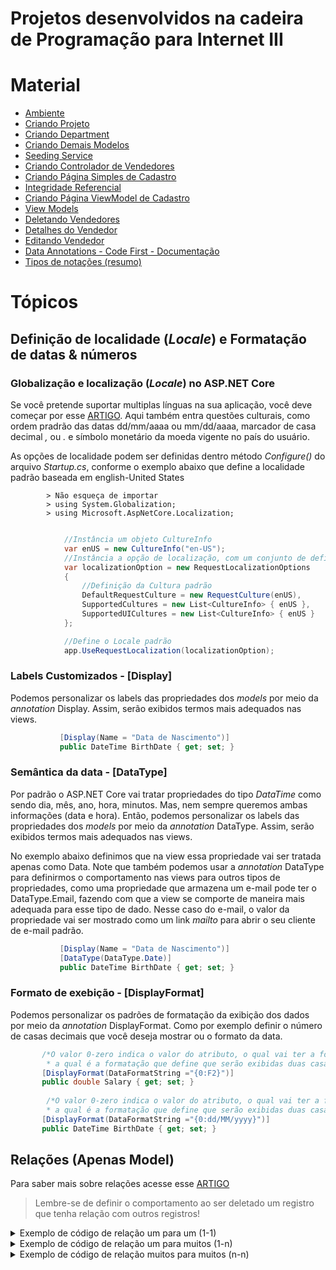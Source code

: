 # Projetos desenvolvidos na cadeira de Programação para Internet III

# Material 
 - [Ambiente](aspnetcoremvc/ambiente.md)
 - [Criando Projeto](aspnetcoremvc/criandoprojeto.md)
 - [Criando Department](aspnetcoremvc/department.md)
 - [Criando Demais Modelos](aspnetcoremvc/criandomodels.md) 
 - [Seeding Service](seedingservice.md)
 - [Criando Controlador de Vendedores](aspnetcoremvc/controladores-seller.md)
 - [Criando Página Simples de Cadastro](aspnetcoremvc/creatingsellers.md)
 - [Integridade Referencial](aspnetcoremvc/integridadereferencial.md)
 - [Criando Página ViewModel de Cadastro](aspnetcoremvc/creatingsellersviewmodel.md)
 - [View Models](aspnetcoremvc/viewmodels.md)
 - [Deletando Vendedores](aspnetcoremvc/deletando-seller.md)
 - [Detalhes do Vendedor](aspnetcoremvc/detalhes.md)
 - [Editando Vendedor](aspnetcoremvc/editando.md)
 - [Data Annotations - Code First - Documentação](https://docs.microsoft.com/pt-br/ef/ef6/modeling/code-first/data-annotations)
 - [Tipos de notações (resumo)](https://github.com/romuloreis/P4I/blob/master/aspnetcoremvc/annotations.md)
 
 
 
 # Tópicos
## Definição de localidade (_Locale_) e Formatação de datas & números
### Globalização e localização (_Locale_) no ASP.NET Core
Se você pretende suportar multiplas línguas na sua aplicação, você deve começar por esse [ARTIGO](https://docs.microsoft.com/pt-br/aspnet/core/fundamentals/localization?view=aspnetcore-2.2). Aqui também entra questões culturais, como ordem pradrão das datas dd/mm/aaaa ou mm/dd/aaaa, marcador de casa decimal _,_ ou _._ e símbolo monetário da moeda vigente no país do usuário.

As opções de localidade podem ser definidas dentro método _Configure()_ do arquivo _Startup.cs_, 
conforme o exemplo abaixo que define a localidade padrão baseada em english-United States

            > Não esqueça de importar
            > using System.Globalization;
            > using Microsoft.AspNetCore.Localization;

```cs

            //Instância um objeto CultureInfo
            var enUS = new CultureInfo("en-US");
            //Instância a opção de localização, com um conjunto de definições
            var localizationOption = new RequestLocalizationOptions
            {
                //Definição da Cultura padrão
                DefaultRequestCulture = new RequestCulture(enUS),
                SupportedCultures = new List<CultureInfo> { enUS },
                SupportedUICultures = new List<CultureInfo> { enUS }
            };

            //Define o Locale padrão
            app.UseRequestLocalization(localizationOption);
```

### Labels Customizados - [Display]
 
 Podemos personalizar os labels das propriedades dos _models_ por meio da _annotation_ Display. 
 Assim, serão exibidos termos mais adequados nas views.
 
 ```cs
            [Display(Name = "Data de Nascimento")]
            public DateTime BirthDate { get; set; }
 ```
 
### Semântica da data - [DataType]

Por padrão o ASP.NET Core vai tratar propriedades do tipo _DataTime_ como sendo dia, mês, ano, hora, minutos.
Mas, nem sempre queremos ambas informações (data e hora).
Então, podemos personalizar os labels das propriedades dos _models_ por meio da _annotation_ DataType. 
Assim, serão exibidos termos mais adequados nas views.

No exemplo abaixo definimos que na view essa propriedade vai ser tratada apenas como Data.
Note que também podemos usar a _annotation_ DataType para definirmos o comportamento nas views para outros 
tipos de propriedades, como uma propriedade que armazena um e-mail pode ter o DataType.Email, fazendo com que 
a view se comporte de maneira mais adequada para esse tipo de dado. Nesse caso do e-mail, o valor da propriedade 
vai ser mostrado como um link _mailto_ para abrir o seu cliente de e-mail padrão.
 
 ```cs
            [Display(Name = "Data de Nascimento")]
            [DataType(DataType.Date)]
            public DateTime BirthDate { get; set; }
 ```
 
 ### Formato de exebição - [DisplayFormat]
Podemos personalizar os padrões de formatação da exibição dos dados por meio da _annotation_ DisplayFormat. 
Como por exemplo definir o número de casas decimais que você deseja mostrar ou o formato da data.

 ```cs
        /*O valor 0-zero indica o valor do atributo, o qual vai ter a formatação F2, 
         * a qual é a formatação que define que serão exibidas duas casas decimais*/
        [DisplayFormat(DataFormatString ="{0:F2}")]
        public double Salary { get; set; }
        
         /*O valor 0-zero indica o valor do atributo, o qual vai ter a formatação dia, mês e ano, 
         * a qual é a formatação que define que serão exibidas duas casas decimais*/
        [DisplayFormat(DataFormatString ="{0:dd/MM/yyyy}")]
        public DateTime BirthDate { get; set; }
 ```
 
 ## Relações (Apenas Model)

Para saber mais sobre relações acesse esse [ARTIGO](https://docs.microsoft.com/pt-br/ef/core/modeling/relationships)

 > Lembre-se de definir o comportamento ao ser deletado um registro que tenha relação com outros registros!

<details>

<summary>Exemplo de código de relação um para um (1-1)</summary> 

```cs

public class Blog
{
    public int BlogId { get; set; }
    public string Url { get; set; }
    
    public Post Post { get; set; }
}

public class Post
{
    public int PostId { get; set; }
    public string Title { get; set; }
    public string Content { get; set; }

    public Blog Blog { get; set; }
}

```

</details>

<details>
<summary>Exemplo de código de relação um para muitos (1-n)</summary> 
 
```cs

 class MyContext : DbContext
{
    public DbSet<Blog> Blogs { get; set; }
    public DbSet<BlogImage> BlogImages { get; set; }

    protected override void OnModelCreating(ModelBuilder modelBuilder)
    {
        modelBuilder.Entity<Blog>()
            .HasOne(p => p.BlogImage)
            .WithOne(i => i.Blog)
            .HasForeignKey<BlogImage>(b => b.BlogForeignKey);
    }
}

public class Blog
{
    public int BlogId { get; set; }
    public string Url { get; set; }

    public BlogImage BlogImage { get; set; }
}

public class BlogImage
{
    public int BlogImageId { get; set; }
    public byte[] Image { get; set; }
    public string Caption { get; set; }

    public int BlogForeignKey { get; set; }
    public Blog Blog { get; set; }
}

```
</details>

<details>
<summary>Exemplo de código de relação muitos para muitos (n-n)</summary> 
 
   - [Many-to-many artigo 1](https://www.codeproject.com/Articles/702890/MVC-Entity-Framework-and-Many-to-Many-Relation)
   - [Many-to-many artigo 2](https://www.learnentityframeworkcore.com/configuration/many-to-many-relationship-configuration) 
 
```cs

 class MyContext : DbContext
{
    public DbSet<Post> Posts { get; set; }
    public DbSet<Tag> Tags { get; set; }

    protected override void OnModelCreating(ModelBuilder modelBuilder)
    {
        modelBuilder.Entity<PostTag>()
            .HasKey(pt => new { pt.PostId, pt.TagId });

        modelBuilder.Entity<PostTag>()
            .HasOne(pt => pt.Post)
            .WithMany(p => p.PostTags)
            .HasForeignKey(pt => pt.PostId);

        modelBuilder.Entity<PostTag>()
            .HasOne(pt => pt.Tag)
            .WithMany(t => t.PostTags)
            .HasForeignKey(pt => pt.TagId);
    }
}

public class Post
{
    public int PostId { get; set; }
    public string Title { get; set; }
    public string Content { get; set; }

    public List<PostTag> PostTags { get; set; }
}

public class Tag
{
    public string TagId { get; set; }

    public List<PostTag> PostTags { get; set; }
}

public class PostTag
{
    public int PostId { get; set; }
    public Post Post { get; set; }

    public string TagId { get; set; }
    public Tag Tag { get; set; }
}

```
</details>
